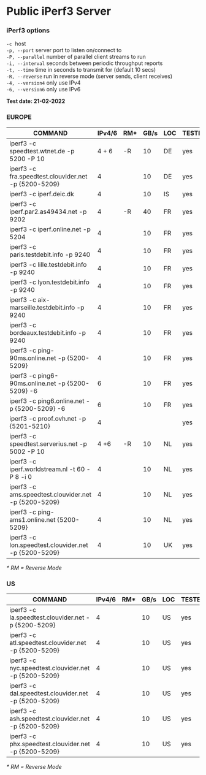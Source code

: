 # Public iPerf3 Server

### iPerf3 options

`-c`  host  
`-p, --port` server port to listen on/connect to  
`-P, --parallel` number of parallel client streams to run  
`-i, --interval` seconds between periodic throughput reports  
`-t, --time` time in seconds to transmit for (default 10 secs)  
`-R, --reverse` run in reverse mode (server sends, client receives)  
`-4, --version4` only use IPv4  
`-6, --version6` only use IPv6

**Test date: 21-02-2022**

### EUROPE

| **COMMAND** | **IPv4/6** | **RM*** | **GB/s** | **LOC** | **TESTED** |
| --- | --- | --- | --- | --- | --- |
| iperf3 -c speedtest.wtnet.de -p 5200 -P 10 | 4 + 6 | -R  | 10  | DE  | yes |
| iperf3 -c fra.speedtest.clouvider.net -p {5200-5209} | 4   |     | 10  | DE  | yes |
| iperf3 -c iperf.deic.dk | 4   |     | 10  | IS  | yes |
| iperf3 -c iperf.par2.as49434.net -p 9202 | 4   | -R  | 40  | FR  | yes |
| iperf3 -c iperf.online.net -p 5204 | 4   |     | 10  | FR  | yes |
| iperf3 -c paris.testdebit.info -p 9240 | 4   |     | 10  | FR  | yes |
| iperf3 -c lille.testdebit.info -p 9240 | 4   |     | 10  | FR  | yes |
| iperf3 -c lyon.testdebit.info -p 9240 | 4   |     | 10  | FR  | yes |
| iperf3 -c aix-marseille.testdebit.info -p 9240 | 4   |     | 10  | FR  | yes |
| iperf3 -c bordeaux.testdebit.info -p 9240 | 4   |     | 10  | FR  | yes |
| iperf3 -c ping-90ms.online.net -p {5200-5209} | 4   |     | 10  | FR  | yes |
| iperf3 -c ping6-90ms.online.net -p {5200-5209} -6 | 6   |     | 10  | FR  | yes |
| iperf3 -c ping6.online.net -p {5200-5209} -6 | 6   |     | 10  | FR  | yes |
| iperf3 -c proof.ovh.net -p {5201-5210} | 4   |     |     |     | yes |
| iperf3 -c speedtest.serverius.net -p 5002 -P 10 | 4 +6 | -R  | 10  | NL  | yes |
| iperf3 -c iperf.worldstream.nl -t 60 -P 8 -i 0 | 4   |     | 10  | NL  | yes |
| iperf3 -c ams.speedtest.clouvider.net -p {5200-5209} | 4   |     | 10  | NL  | yes |
| iperf3 -c ping-ams1.online.net {5200-5209} | 4   |     | 10  | NL  | yes |
| iperf3 -c lon.speedtest.clouvider.net -p {5200-5209} | 4   |     | 10  | UK  | yes |

_\* RM = Reverse Mode_

### US

| **COMMAND** | **IPv4/6** | **RM*** | **GB/s** | **LOC** | **TESTED** |
| --- | --- | --- | --- | --- | --- |
| iperf3 -c la.speedtest.clouvider.net -p {5200-5209} | 4   |     | 10  | US  | yes |
| iperf3 -c atl.speedtest.clouvider.net -p {5200-5209} | 4   |     | 10  | US  | yes |
| iperf3 -c nyc.speedtest.clouvider.net -p {5200-5209} | 4   |     | 10  | US  | yes |
| iperf3 -c dal.speedtest.clouvider.net -p {5200-5209} | 4   |     | 10  | US  | yes |
| iperf3 -c ash.speedtest.clouvider.net -p {5200-5209} | 4   |     | 10  | US  | yes |
| iperf3 -c phx.speedtest.clouvider.net -p {5200-5209} | 4   |     | 10  | US  | yes |

_\* RM = Reverse Mode_
